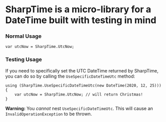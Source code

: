 # SharpTime is a micro-library for a DateTime built with testing in mind

### Normal Usage

```
var utcNow = SharpTime.UtcNow;
```

### Testing Usage

If you need to specifically set the UTC DateTime returned by SharpTime, you can do so by calling the `UseSpecificDateTimeUtc` method:

```
using (SharpTime.UseSpecificDateTimeUtc(new DateTime(2020, 12, 25)))
{
	var utcNow = SharpTime.UtcNow; // will return Christmas!
}
```

**Warning:** You _cannot_ nest `UseSpecificDateTimeUtc`. This will cause an `InvalidOperationException` to be thrown.